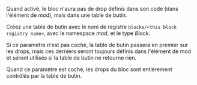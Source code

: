 Quand activé, le bloc n'aura pas de drop définis dans son code (dans l'élément de mod), mais dans une table de butin.

Créez une table de butin avec le nom de registre `blocks/<this block registry name>`, avec le namespace _mod_, et le type _Block_.

Si ce paramètre n'est pas coché, la table de butin passera en premier sur les drops, mais ces derniers seront toujours définis dans l'élément de mod et seront utilisés si la table de butin ne retourne rien.

Quand ce paramètre est coché, les drops du bloc sont entièrement contrôlés par la table de butin.